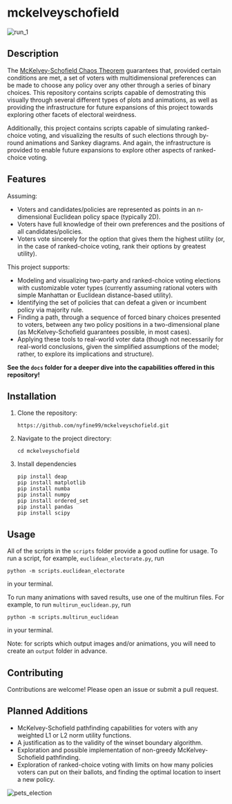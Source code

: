 # mckelveyschofield

![run_1](https://github.com/user-attachments/assets/02606108-7236-42b9-b1e4-841a8c6247be)

## Description

The [McKelvey-Schofield Chaos Theorem](https://en.wikipedia.org/wiki/McKelvey%E2%80%93Schofield_chaos_theorem) guarantees that, provided certain conditions are met, a set of voters with multidimensional preferences can be made to choose any policy over any other through a series of binary choices. This repository contains scripts capable of demostrating this visually through several different types of plots and animations, as well as providing the infrastructure for future expansions of this project towards exploring other facets of electoral weirdness.

Additionally, this project contains scripts capable of simulating ranked-choice voting, and visualizing the results of such elections through by-round animations and Sankey diagrams. And again, the infrastructure is provided to enable future expansions to explore other aspects of ranked-choice voting.

## Features

Assuming:
- Voters and candidates/policies are represented as points in an n-dimensional Euclidean policy space (typically 2D).
- Voters have full knowledge of their own preferences and the positions of all candidates/policies.
- Voters vote sincerely for the option that gives them the highest utility (or, in the case of ranked-choice voting, rank their options by greatest utility).

This project supports:
- Modeling and visualizing two-party and ranked-choice voting elections with customizable voter types (currently assuming rational voters with simple Manhattan or Euclidean distance-based utility).
- Identifying the set of policies that can defeat a given or incumbent policy via majority rule.
- Finding a path, through a sequence of forced binary choices presented to voters, between any two policy positions in a two-dimensional plane (as McKelvey-Schofield guarantees possible, in most cases).
- Applying these tools to real-world voter data (though not necessarily for real-world conclusions, given the simplified assumptions of the model; rather, to explore its implications and structure).

**See the `docs` folder for a deeper dive into the capabilities offered in this repository!**

## Installation

1. Clone the repository:
   ```
   https://github.com/nyfine99/mckelveyschofield.git
   ```
2. Navigate to the project directory:
   ```
   cd mckelveyschofield
   ```
3. Install dependencies
   ```
   pip install deap
   pip install matplotlib
   pip install numba
   pip install numpy
   pip install ordered_set
   pip install pandas
   pip install scipy
   ```

## Usage

All of the scripts in the `scripts` folder provide a good outline for usage. To run a script, for example, `euclidean_electorate.py`, run

`python -m scripts.euclidean_electorate` 

in your terminal.

To run many animations with saved results, use one of the multirun files. For example, to run `multirun_euclidean.py`, run

`python -m scripts.multirun_euclidean`

in your terminal.

Note: for scripts which output images and/or animations, you will need to create an `output` folder in advance.

## Contributing

Contributions are welcome! Please open an issue or submit a pull request.

## Planned Additions

- McKelvey-Schofield pathfinding capabilities for voters with any weighted L1 or L2 norm utility functions.
- A justification as to the validity of the winset boundary algorithm.
- Exploration and possible implementation of non-greedy McKelvey-Schofield pathfinding.
- Exploration of ranked-choice voting with limits on how many policies voters can put on their ballots, and finding the optimal location to insert a new policy.

![pets_election](https://github.com/user-attachments/assets/66834c4c-b68e-4000-953d-8683cc284afe)
